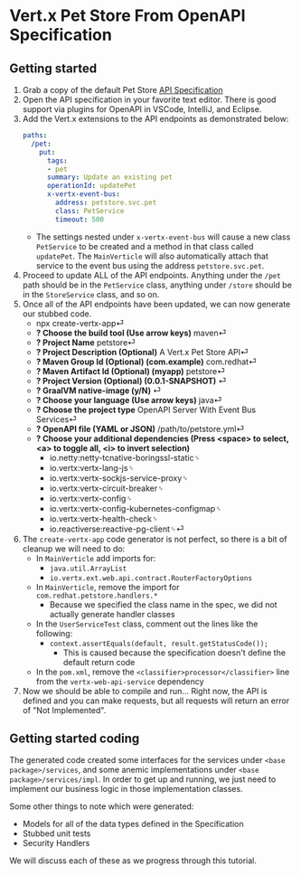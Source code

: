 # Vert.x Pet Store From OpenAPI Specification

## Getting started

1. Grab a copy of the default Pet Store [API Specification](https://raw.githubusercontent.com/InfoSec812/openapi-vertx-services/master/src/main/resources/petstore.yml)
1. Open the API specification in your favorite text editor. There is good support via plugins for OpenAPI in VSCode, IntelliJ, and Eclipse.
1. Add the Vert.x extensions to the API endpoints as demonstrated below:
   ```yaml
   paths:
     /pet:
       put:
         tags:
         - pet
         summary: Update an existing pet
         operationId: updatePet
         x-vertx-event-bus:
           address: petstore.svc.pet
           class: PetService
           timeout: 500
   ```
   - The settings nested under `x-vertx-event-bus` will cause a new class `PetService` to be created and a method in that class called `updatePet`. The `MainVerticle` will also automatically attach that service to the event bus using the address `petstore.svc.pet`.
1. Proceed to update ALL of the API endpoints. Anything under the `/pet` path should be in the `PetService` class, anything under `/store` should be in the `StoreService` class, and so on.
1. Once all of the API endpoints have been updated, we can now generate our stubbed code.
   - npx create-vertx-app⏎
   - **? Choose the build tool (Use arrow keys)** maven⏎
   - **? Project Name** petstore⏎
   - **? Project Description (Optional)** A Vert.x Pet Store API⏎
   - **? Maven Group Id (Optional) (com.example)** com.redhat⏎
   - **? Maven Artifact Id (Optional) (myapp)** petstore⏎
   - **? Project Version (Optional) (0.0.1-SNAPSHOT)** ⏎
   - **? GraalVM native-image (y/N)** ⏎
   - **? Choose your language (Use arrow keys)** java⏎
   - **? Choose the project type** OpenAPI Server With Event Bus Services⏎
   - **? OpenAPI file (YAML or JSON)** /path/to/petstore.yml⏎
   - **? Choose your additional dependencies (Press \<space\> to select, \<a\> to toggle all, \<i\> to invert selection)**
     - io.netty:netty-tcnative-boringssl-static␠
     - io.vertx:vertx-lang-js␠
     - io.vertx:vertx-sockjs-service-proxy␠
     - io.vertx:vertx-circuit-breaker␠
     - io.vertx:vertx-config␠
     - io.vertx:vertx-config-kubernetes-configmap␠
     - io.vertx:vertx-health-check␠
     - io.reactiverse:reactive-pg-client␠⏎
1. The `create-vertx-app` code generator is not perfect, so there is a bit of cleanup we will need to do:
   - In `MainVerticle` add imports for:
     - `java.util.ArrayList`
     - `io.vertx.ext.web.api.contract.RouterFactoryOptions`
   - In `MainVerticle`, remove the import for `com.redhat.petstore.handlers.*`
     - Because we specified the class name in the spec, we did not actually generate handler classes
   - In the `UserServiceTest` class, comment out the lines like the following:
     - `context.assertEquals(default, result.getStatusCode());`
       - This is caused because the specification doesn't define the default return code
   - In the `pom.xml`, remove the `<classifier>processor</classifier>` line from the `vertx-web-api-service` dependency
1. Now we should be able to compile and run... Right now, the API is defined and you can make requests, but all requests will return an error of "Not Implemented".


## Getting started coding

The generated code created some interfaces for the services under `<base package>/services`, and some anemic implementations under `<base package>/services/impl`. In order to get up and running, we just need to implement our business logic in those implementation classes.


Some other things to note which were generated:
- Models for all of the data types defined in the Specification
- Stubbed unit tests
- Security Handlers

We will discuss each of these as we progress through this tutorial.
